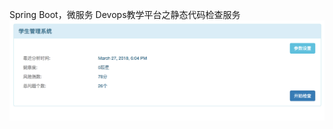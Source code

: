 Spring Boot，微服务
Devops教学平台之静态代码检查服务
![静态代码检查首页](https://github.com/XRiver/DevOpsTeachingPlatform/blob/codeCheck/DevOpsStaticCheck/img/%E5%B1%8F%E5%B9%95%E5%BF%AB%E7%85%A7%202018-04-11%20%E4%B8%8B%E5%8D%881.35.27.png)